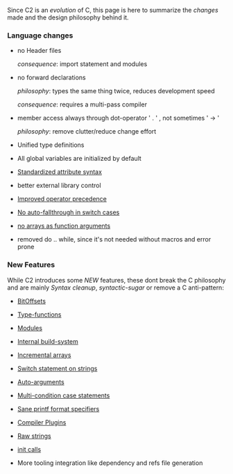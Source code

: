 
Since C2 is an _evolution_ of C, this page is here to summarize the
_changes_ made and the design philosophy behind it.


### Language changes

* no Header files

    _consequence_: import statement and modules

* no forward declarations

    _philosophy_: types the same thing twice, reduces development speed

    _consequence_: requires a multi-pass compiler

* member access always through dot-operator ' . ' , not sometimes ' -> '

    _philosophy_: remove clutter/reduce change effort

* Unified type definitions

* All global variables are initialized by default

* [Standardized attribute syntax](../language/attributes)

* better external library control

* [Improved operator precedence](../language/operators)

* [No auto-fallthrough in switch cases](../language/switch_statement/#auto-fallthrough)

* [no arrays as function arguments](../language/functions.md)

* removed do .. while, since it's not needed without macros and error prone


### New Features
While C2 introduces some *NEW* features, these dont break the C philosophy and are
mainly *Syntax cleanup*, *syntactic-sugar* or remove a C anti-pattern:

* [BitOffsets](../language/bitoffsets)

* [Type-functions](../language/type_functions.md)

* [Modules](../language/modules)

* [Internal build-system](../build_system/intro)

* [Incremental arrays](../language/variables/#incremental-arrays)

* [Switch statement on strings](../language/switch_statement/#string-switch-statement)

* [Auto-arguments](../language/attributes/#auto-arguments)

* [Multi-condition case statements](../language/switch_statement/#multi-condition-case-statements)

* [Sane printf format specifiers](../language/printf_specifiers)

* [Compiler Plugins](../language/plugins.md)

* [Raw strings](../language/raw_strings.md)

* [init calls](../language/init_calls.md)

* More tooling integration like dependency and refs file generation


